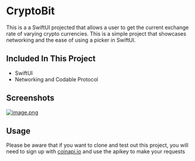 
# CryptoBit

This is a a SwiftUI projected that allows a user to get 
the current exchange rate of varying crypto currencies. This is a simple project 
that showcases networking and the ease of using a picker in SwiftUI.


## Included In This Project

- SwiftUI
- Networking and Codable Protocol

## Screenshots
[![image.png](https://i.postimg.cc/jqMXhqdf/image.png)](https://postimg.cc/5jFL4Vz9)

## Usage

Please be aware that if you want to clone and test out this project, 
you will need to sign up with [coinapi.io](https://www.coinapi.io)
and use the apikey to make your requests
